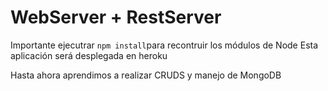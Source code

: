# WebServer + RestServer

Importante ejecutrar ```npm install```para recontruir los módulos de Node
Esta aplicación será desplegada en heroku


Hasta ahora aprendimos a realizar CRUDS y manejo de MongoDB